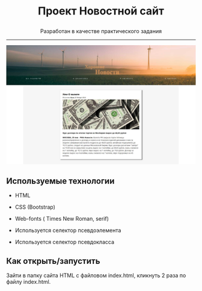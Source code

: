 # <p align='center'>Проект Новостной сайт</p>

<p align='center'>Разработан в качестве практического задания</p>

***
![news site](/img/Screenshot%202023-01-21%2001.18.58.jpeg)
## Используемые технологии

* HTML

* CSS (Bootstrap)

* Web-fonts ( Times New Roman, serif)

* Используется селектор псевдоэлемента

* Используется селектор псевдокласса

## Как открыть/запустить

Зайти в папку сайта HTML c  файловом index.html, кликнуть 2 раза по файлу index.html.
